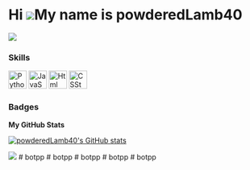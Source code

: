 Hi ![](https://user-images.githubusercontent.com/18350557/176309783-0785949b-9127-417c-8b55-ab5a4333674e.gif)My name is powderedLamb40
==================================================================================================================================

<a href="https://www.github.com/powderedLamb40" target="_blank" rel="noreferrer"><img
src="https://img.shields.io/github/followers/powderedLamb40?logo=github&style=for-the-badge&color=0891b2&labelColor=1c1917" /></a>

### Skills


<p align="left">
<a href="https://www.python.org/" target="_blank" rel="noreferrer"><img src="https://raw.githubusercontent.com/danielcranney/readme-generator/main/public/icons/skills/python-colored.svg" width="36" height="36" alt="Python" /></a>
<a href="https://developer.mozilla.org/en-US/docs/Web/JavaScript" target="_blank" rel="noreferrer"><img src="https://raw.githubusercontent.com/danielcranney/readme-generator/main/public/icons/skills/javascript-colored.svg" width="36" height="36" alt="JavaScript" /></a>
<a href="https://developer.mozilla.org/en-US/docs/Glossary/HTML5" target="_blank" rel="noreferrer"><img src="https://raw.githubusercontent.com/danielcranney/readme-generator/main/public/icons/skills/html5-colored.svg" width="36" height="36" alt="Html" /></a>
<a href="https://www.w3.org/TR/CSS/#css" target="_blank" rel="noreferrer"><img src="https://raw.githubusercontent.com/danielcranney/readme-generator/main/public/icons/skills/css3-colored.svg" width="36" height="36" alt="CSSt" /></a>
</p>


### Badges

<b>My GitHub Stats</b>

<a href="http://www.github.com/powderedLamb40"><img src="https://github-readme-stats.vercel.app/api?username=powderedLamb40&show_icons=true&hide=&count_private=true&title_color=0891b2&text_color=ffffff&icon_color=0891b2&bg_color=1c1917&hide_border=true&show_icons=true" alt="powderedLamb40's GitHub stats" /></a>

<a href="http://www.github.com/powderedLamb40"><img src="https://github-readme-streak-stats.herokuapp.com/?user=powderedLamb40&stroke=ffffff&background=1c1917&ring=0891b2&fire=0891b2&currStreakNum=ffffff&currStreakLabel=0891b2&sideNums=ffffff&sideLabels=ffffff&dates=ffffff&hide_border=true" /></a>
#   b o t p p  
 #   b o t p p  
 #   b o t p p  
 #   b o t p p  
 #   b o t p p  
 